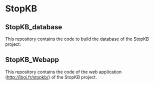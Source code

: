# StopKB

## StopKB_database
This repository contains the code to build the database of the StopKB project.

## StopKB_Webapp
This repository contains the code of the web application (http://lbgi.fr/stopkb/) of the StopKB project.